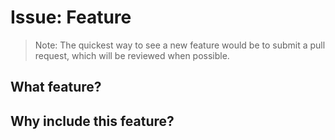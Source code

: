 # Issue: Feature
> Note: The quickest way to see a new feature would be to submit a pull request, which will be reviewed when possible.
## What feature?
<!--
Please describe what functionality this feature pertains to.
-->

## Why include this feature?
<!-- 
Please describe why you feel this feature should be included in Candid. 
-->
